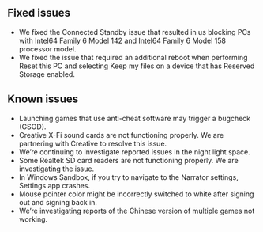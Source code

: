 ## Fixed issues
* We fixed the Connected Standby issue that resulted in us blocking PCs with Intel64 Family 6 Model 142 and Intel64 Family 6 Model 158 processor model.
* We fixed the issue that required an additional reboot when performing Reset this PC and selecting Keep my files on a device that has Reserved Storage enabled.

## Known issues
* Launching games that use anti-cheat software may trigger a bugcheck (GSOD).
* Creative X-Fi sound cards are not functioning properly. We are partnering with Creative to resolve this issue.
* We’re continuing to investigate reported issues in the night light space.
* Some Realtek SD card readers are not functioning properly. We are investigating the issue.
* In Windows Sandbox, if you try to navigate to the Narrator settings, Settings app crashes.
* Mouse pointer color might be incorrectly switched to white after signing out and signing back in.
* We’re investigating reports of the Chinese version of multiple games not working.